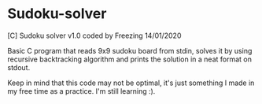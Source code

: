 # Sudoku-solver
[C] Sudoku solver v1.0 coded by Freezing 14/01/2020

Basic C program that reads 9x9 sudoku board from stdin, solves it by using recursive backtracking algorithm and prints the solution in a neat format on stdout.

Keep in mind that this code may not be optimal, it's just something I made in my free time as a practice. I'm still learning :).
